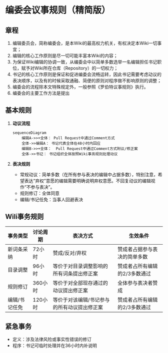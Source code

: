 # 编委会议事规则（精简版）

## 章程

1. 编辑委员会，简称编委会，是本Wiki的最高权力机关，有权决定本Wiki一切事宜；
2. 编辑的核心工作原则是尽一切可能丰富本Wiki的内容；
3. 为保证Wiki编辑的协调一致，从编委会中以简单多数选举一名编辑担任书记职位，赋予对Wiki所在仓库（Repository）的一切权力；
4. 书记的核心工作原则是保证和促进编委会流畅运转，因此书记需要考虑动议的表决顺序，以及有的时候采取通融、简便的原则对程序做不影响原则的调整；
5. 编委会的流程除本文特殊规定外，一般参照《罗伯特议事规则》执行。
6. 编委会的主要工作方法是提出


## 基本规则
1. **动议流程**
   ```mermaid
   sequenceDiagram
       编辑A->>+全体： Pull Request中通过Comment方式
       全体->>编辑A： 书记代表全体在48小时内回应
       编辑B->>+全体：  Pull Request中通过Comment方式附议/修正案
       全体->>书记： 书记组织全体按照Wiki事务规则处理动议
   ```

2. **表决规则**
   - 常规动议：简单多数（在所有参与表决的编辑中占据多数），特别注意，希望表达“弃权”意愿的编辑需要明确说明弃权意愿。不回复动议的编辑视作“不参与表决”。
   - 规则修订：全体同意
   - 编辑/书记任免：当事人回避表决

## Wili事务规则
| 事务类型       | 讨论周期 | 表决方式       | 生效条件     |
|----------------|----------|----------------|--------------|
| 新词条采纳     | 72小时   | 赞成/反对/弃权 | 赞成者占据参与表决的简单多数  |
| 目录调整   | 96小时   | 等价于对目录调整影响的所有词条提出修正案     | 赞成者占所有编辑的2/3多数通过 |
| 规则修订   | 360小时  | 等价于对全部现存通过的动议提出修正案     | 全体参与表决者赞成   |
| 编辑/书记任免   | 120小时  | 等价于对该编辑/书记参与的所有动议提出修正案     | 赞成者占所有编辑的2/3多数通过   |

## 紧急事务
- 定义：涉及法律风险或事实性错误的修订
- 程序：书记可临时处理并在36小时内补说明
